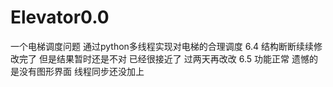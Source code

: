 # Elevator0.0
一个电梯调度问题 通过python多线程实现对电梯的合理调度
6.4
结构断断续续修改完了 但是结果暂时还是不对 
已经很接近了 过两天再改改
6.5
功能正常 遗憾的是没有图形界面 
线程同步还没加上
